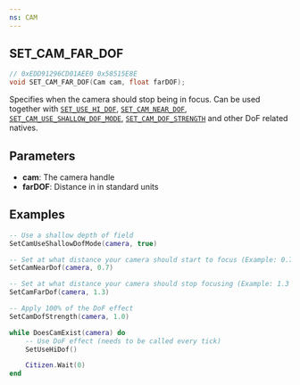 ```yaml
---
ns: CAM
---
```

## SET_CAM_FAR_DOF

```c
// 0xEDD91296CD01AEE0 0x58515E8E
void SET_CAM_FAR_DOF(Cam cam, float farDOF);
```

Specifies when the camera should stop being in focus. Can be used together with [`SET_USE_HI_DOF`](#_0xA13B0222F3D94A94), [`SET_CAM_NEAR_DOF`](#_0x3FA4BF0A7AB7DE2C), [`SET_CAM_USE_SHALLOW_DOF_MODE`](#_0x16A96863A17552BB), [`SET_CAM_DOF_STRENGTH`](#_0x5EE29B4D7D5DF897) and other DoF related natives.

## Parameters
* **cam**: The camera handle
* **farDOF**: Distance in in standard units

## Examples
```lua
-- Use a shallow depth of field
SetCamUseShallowDofMode(camera, true)

-- Set at what distance your camera should start to focus (Example: 0.7 meters)
SetCamNearDof(camera, 0.7)

-- Set at what distance your camera should stop focusing (Example: 1.3 meters)
SetCamFarDof(camera, 1.3)

-- Apply 100% of the DoF effect
SetCamDofStrength(camera, 1.0)

while DoesCamExist(camera) do
	-- Use DoF effect (needs to be called every tick)
	SetUseHiDof()

	Citizen.Wait(0)
end
```